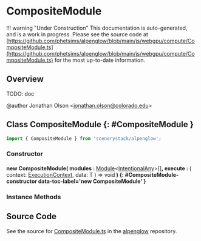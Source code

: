 # CompositeModule

!!! warning "Under Construction"
    This documentation is auto-generated, and is a work in progress. Please see the source code at
    [https://github.com/phetsims/alpenglow/blob/main/js/webgpu/compute/CompositeModule.ts](https://github.com/phetsims/alpenglow/blob/main/js/webgpu/compute/CompositeModule.ts) for the most up-to-date information.

## Overview

TODO: doc

@author Jonathan Olson &lt;jonathan.olson@colorado.edu&gt;

## Class CompositeModule {: #CompositeModule }


```js
import { CompositeModule } from 'scenerystack/alpenglow';
```
### Constructor

#### new CompositeModule( modules : <span style="font-weight: 400;">[Module](../alpenglow/Module.md)&lt;[IntentionalAny](../phet-core/IntentionalAny.md)&gt;[]</span>, execute : <span style="font-weight: 400;">( context: [ExecutionContext](../alpenglow/ExecutionContext.md), data: T ) =&gt; <span style="color: hsla(calc(var(--md-hue) + 180deg),80%,40%,1);">void</span></span> ) {: #CompositeModule-constructor data-toc-label='new CompositeModule' }

### Instance Methods





## Source Code

See the source for [CompositeModule.ts](https://github.com/phetsims/alpenglow/blob/main/js/webgpu/compute/CompositeModule.ts) in the [alpenglow](https://github.com/phetsims/alpenglow) repository.
